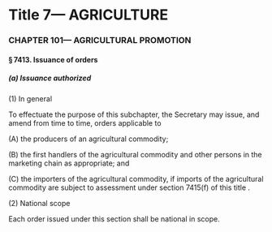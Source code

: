 
# Title 7— AGRICULTURE
### CHAPTER 101— AGRICULTURAL PROMOTION
#### § 7413. Issuance of orders
##### (a) Issuance authorized

(1) In general

To effectuate the purpose of this subchapter, the Secretary may issue, and amend from time to time, orders applicable to

(A) the producers of an agricultural commodity;

(B) the first handlers of the agricultural commodity and other persons in the marketing chain as appropriate; and

(C) the importers of the agricultural commodity, if imports of the agricultural commodity are subject to assessment under section 7415(f) of this title .

(2) National scope

Each order issued under this section shall be national in scope.
